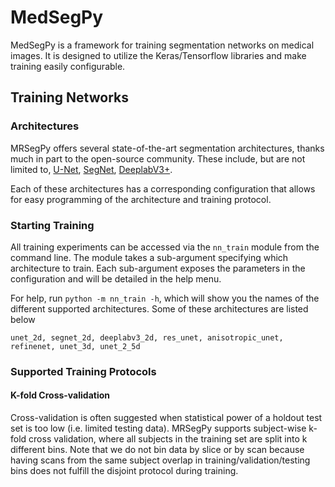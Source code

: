 # MedSegPy
MedSegPy is a framework for training segmentation networks on medical images.
It is designed to utilize the Keras/Tensorflow libraries and make training easily
configurable.

## Training Networks
### Architectures
MRSegPy offers several state-of-the-art segmentation architectures, thanks much in part to the open-source community. These include, but are not limited to, [U-Net](https://link.springer.com/chapter/10.1007/978-3-319-24574-4_28), [SegNet](https://ieeexplore.ieee.org/abstract/document/7803544), [DeeplabV3+](https://arxiv.org/abs/1802.02611).

Each of these architectures has a corresponding configuration that allows for easy programming of the architecture and training protocol.

### Starting Training
All training experiments can be accessed via the `nn_train` module from the command line. The module takes a sub-argument specifying which architecture to train. Each sub-argument exposes the parameters in the configuration and will be detailed in the help menu.

For help, run `python -m nn_train -h`, which will show you the names of the different supported architectures. Some of these architectures are listed below

```
unet_2d, segnet_2d, deeplabv3_2d, res_unet, anisotropic_unet, refinenet, unet_3d, unet_2_5d
```

### Supported Training Protocols
#### K-fold Cross-validation
Cross-validation is often suggested when statistical power of a holdout test set is too low (i.e. limited testing data). MRSegPy supports subject-wise k-fold cross validation, where all subjects in the training set are split into k different bins. Note that we do not bin data by slice or by scan because having scans from the same subject overlap in training/validation/testing bins does not fulfill the disjoint protocol during training.

```
```
